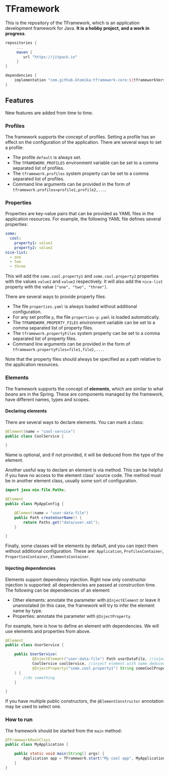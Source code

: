 # TFramework

This is the repository of the TFramework, which is an application development framework for Java.
**It is a hobby project, and a work in progress**.

```gradle
repositories {
     ...
     maven {
        url "https://jitpack.io"
     }
}

dependencies {
    implementation "com.github.Gtomika:tframework-core:${tframeworkVersion}"
}
```

## Features

New features are added from time to time.

### Profiles

The framework supports the concept of profiles. Setting a profile has an
effect on the configuration of the application. There are several ways to set a profile:

* The profile `default` is always set.
* The `TFRAMEWORK_PROFILES` environment variable can be set to a comma separated list of profiles.
* The `tframework.profiles` system property can be set to a comma separated list of profiles.
* Command line arguments can be provided in the form of `tframework.profiles=profile1,profile2,...`.

### Properties

Properties are key-value pairs that can be provided as YAML files in the application resources.
For example, the following YAML file defines several properties:

```yaml
some:
  cool:
    property1: value1
    property2: value2
nice-list:
  - one
  - two
  - three
```

This will add the `some.cool.property1` and `some.cool.property2` properties with the values `value1` and `value2` respectively.
It will also add the `nice-list` property with the value `["one", "two", "three"]`.

There are several ways to provide property files:

* The file `properties.yaml` is always loaded without additional configuration.
* For any set profile `p`, the file `properties-p.yaml` is loaded automatically.
* The `TFRAMEWORK_PROPERTY_FILES` environment variable can be set to a comma separated list of property files.
* The `tframework.propertyFiles` system property can be set to a comma separated list of property files.
* Command line arguments can be provided in the form of `tframework.propertyFiles=file1,file2,...`.

Note that the property files should always be specified as a path relative to the application resources.

### Elements

The framework supports the concept of **elements**, which are similar to what *beans* are in the
Spring. These are components managed by the framework, have different names, types and scopes.

#### Declaring elements

There are several ways to declare elements. You can mark a class:

```java
@Element(name = "cool-service")
public class CoolService {

}
```

Name is optional, and if not provided, it will be deduced from the type of the element.

Another useful way to declare an element is via method. This can be helpful if you have no access to the element
class' source code. The method must be in another element class, usually some sort of configuration.

```java
import java.nio.file.Paths;

@Element
public class MyAppConfig {

    @Element(name = "user-data-file")
    public Path createUserName() {
        return Paths.get("data/user.xml");
    }

}
```

Finally, some classes will be elements by default, and you can inject them without additional configuration. These are:
`Application`, `ProfilesContainer`, `PropertiesContainer`, `ElementsContainer`.

#### Injecting dependencies

Elements support dependency injection. Right now only constructor injection is supported: all dependencies are
passed at construction time. The following can be dependencies of an element:

- Other elements: annotate the parameter with `@InjectElement` or leave it unannotated (in this case, the framework will
try to infer the element name by type.
- Properties: annotate the parameter with `@InjectProperty`.

For example, here is how to define an element with dependencies. We will use elements and properties from above.

```java
@Element
public class UserService {

    public UserService(
            @InjectElement("user-data-file") Path userDataFile, //inject element with explicit name
            CoolService coolService, //inject element with name deduced from type
            @InjectProperty("some.cool.property1") String someCoolProperty //inject property by name
    ) {
        //do something
    }

}
```

If you have multiple public constructors, the `@ElementConstructor` annotation may be used to select one.

### How to run

The framework should be started from the `main` method:

```java
@TFrameworkRootClass
public class MyApplication {

    public static void main(String[] args) {
        Application app = TFramework.start("My cool app", MyApplication.class, args);
    }
}
```
